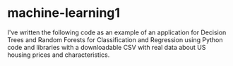 # machine-learning1

 I've written the following code as an example of an application for Decision Trees and Random Forests for Classification and Regression using Python code and libraries with a downloadable CSV with real data about US housing prices and characteristics.
